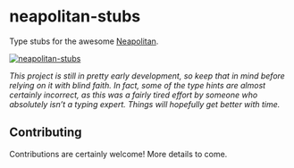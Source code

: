 # neapolitan-stubs

Type stubs for the awesome [Neapolitan](https://github.com/carltongibson/neapolitan).

[![neapolitan-stubs](https://img.shields.io/pypi/v/neapolitan-stubs.svg)](https://pypi.org/project/neapolitan-stubs/ "neapolitan-stubs · PyPI")

_This project is still in pretty early development, so keep that in mind before relying on it with blind faith. In fact, some of the type hints are almost certainly incorrect, as this was a fairly tired effort by someone who absolutely isn’t a typing expert. Things will hopefully get better with time._


## Contributing

Contributions are certainly welcome! More details to come.

